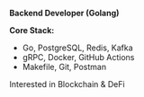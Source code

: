**Backend Developer (Golang)**

**Core Stack:**
- Go, PostgreSQL, Redis, Kafka
- gRPC, Docker, GitHub Actions
- Makefile, Git, Postman

 Interested in Blockchain & DeFi
